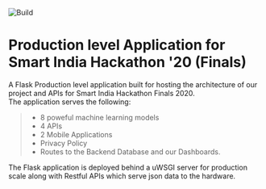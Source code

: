 ![Build](https://github.com/arnavbalyan/SIH/workflows/Python%20application/badge.svg)
# Production level Application for Smart India Hackathon '20 (Finals) 
A Flask Production level application built for hosting the architecture of our project and APIs for Smart India Hackathon Finals 2020. <br>
The application serves the following:
> * 8 poweful machine learning models
> * 4 APIs
> * 2 Mobile Applications
> * Privacy Policy
> * Routes to the Backend Database and our Dashboards. <br>
 
The Flask application is deployed behind a uWSGI server for production scale along with Restful APIs which serve json data to the hardware. 
